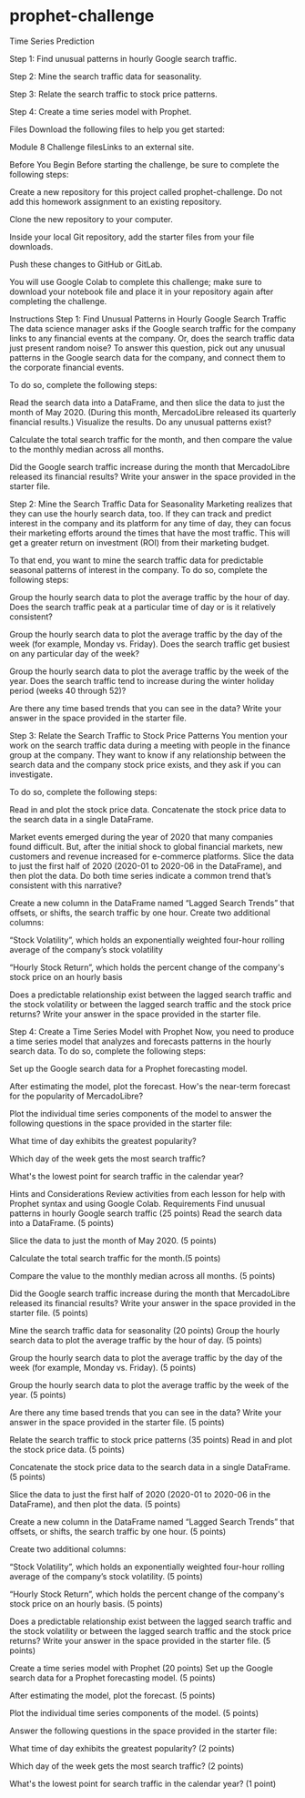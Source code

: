 # prophet-challenge
Time Series Prediction

Step 1: Find unusual patterns in hourly Google search traffic.

Step 2: Mine the search traffic data for seasonality.

Step 3: Relate the search traffic to stock price patterns.

Step 4: Create a time series model with Prophet.

Files
Download the following files to help you get started:

Module 8 Challenge filesLinks to an external site.

Before You Begin
Before starting the challenge, be sure to complete the following steps:

Create a new repository for this project called prophet-challenge. Do not add this homework assignment to an existing repository.

Clone the new repository to your computer.

Inside your local Git repository, add the starter files from your file downloads.

Push these changes to GitHub or GitLab.

You will use Google Colab to complete this challenge; make sure to download your notebook file and place it in your repository again after completing the challenge.

Instructions
Step 1: Find Unusual Patterns in Hourly Google Search Traffic
The data science manager asks if the Google search traffic for the company links to any financial events at the company. Or, does the search traffic data just present random noise? To answer this question, pick out any unusual patterns in the Google search data for the company, and connect them to the corporate financial events.

To do so, complete the following steps:

Read the search data into a DataFrame, and then slice the data to just the month of May 2020. (During this month, MercadoLibre released its quarterly financial results.) Visualize the results. Do any unusual patterns exist?

Calculate the total search traffic for the month, and then compare the value to the monthly median across all months.

Did the Google search traffic increase during the month that MercadoLibre released its financial results? Write your answer in the space provided in the starter file.

Step 2: Mine the Search Traffic Data for Seasonality
Marketing realizes that they can use the hourly search data, too. If they can track and predict interest in the company and its platform for any time of day, they can focus their marketing efforts around the times that have the most traffic. This will get a greater return on investment (ROI) from their marketing budget.

To that end, you want to mine the search traffic data for predictable seasonal patterns of interest in the company. To do so, complete the following steps:

Group the hourly search data to plot the average traffic by the hour of day. Does the search traffic peak at a particular time of day or is it relatively consistent?

Group the hourly search data to plot the average traffic by the day of the week (for example, Monday vs. Friday). Does the search traffic get busiest on any particular day of the week?

Group the hourly search data to plot the average traffic by the week of the year. Does the search traffic tend to increase during the winter holiday period (weeks 40 through 52)?

Are there any time based trends that you can see in the data? Write your answer in the space provided in the starter file.

Step 3: Relate the Search Traffic to Stock Price Patterns
You mention your work on the search traffic data during a meeting with people in the finance group at the company. They want to know if any relationship between the search data and the company stock price exists, and they ask if you can investigate.

To do so, complete the following steps:

Read in and plot the stock price data. Concatenate the stock price data to the search data in a single DataFrame.

Market events emerged during the year of 2020 that many companies found difficult. But, after the initial shock to global financial markets, new customers and revenue increased for e-commerce platforms. Slice the data to just the first half of 2020 (2020-01 to 2020-06 in the DataFrame), and then plot the data. Do both time series indicate a common trend that’s consistent with this narrative?

Create a new column in the DataFrame named “Lagged Search Trends” that offsets, or shifts, the search traffic by one hour. Create two additional columns:

“Stock Volatility”, which holds an exponentially weighted four-hour rolling average of the company’s stock volatility

“Hourly Stock Return”, which holds the percent change of the company's stock price on an hourly basis

Does a predictable relationship exist between the lagged search traffic and the stock volatility or between the lagged search traffic and the stock price returns? Write your answer in the space provided in the starter file.

Step 4: Create a Time Series Model with Prophet
Now, you need to produce a time series model that analyzes and forecasts patterns in the hourly search data. To do so, complete the following steps:

Set up the Google search data for a Prophet forecasting model.

After estimating the model, plot the forecast. How's the near-term forecast for the popularity of MercadoLibre?

Plot the individual time series components of the model to answer the following questions in the space provided in the starter file:

What time of day exhibits the greatest popularity?

Which day of the week gets the most search traffic?

What's the lowest point for search traffic in the calendar year?

Hints and Considerations
Review activities from each lesson for help with Prophet syntax and using Google Colab.
Requirements
Find unusual patterns in hourly Google search traffic (25 points)
Read the search data into a DataFrame. (5 points)

Slice the data to just the month of May 2020. (5 points)

Calculate the total search traffic for the month.(5 points)

Compare the value to the monthly median across all months. (5 points)

Did the Google search traffic increase during the month that MercadoLibre released its financial results? Write your answer in the space provided in the starter file. (5 points)

Mine the search traffic data for seasonality (20 points)
Group the hourly search data to plot the average traffic by the hour of day. (5 points)

Group the hourly search data to plot the average traffic by the day of the week (for example, Monday vs. Friday). (5 points)

Group the hourly search data to plot the average traffic by the week of the year. (5 points)

Are there any time based trends that you can see in the data? Write your answer in the space provided in the starter file. (5 points)

Relate the search traffic to stock price patterns (35 points)
Read in and plot the stock price data. (5 points)

Concatenate the stock price data to the search data in a single DataFrame. (5 points)

Slice the data to just the first half of 2020 (2020-01 to 2020-06 in the DataFrame), and then plot the data. (5 points)

Create a new column in the DataFrame named “Lagged Search Trends” that offsets, or shifts, the search traffic by one hour. (5 points)

Create two additional columns:

“Stock Volatility”, which holds an exponentially weighted four-hour rolling average of the company’s stock volatility. (5 points)

“Hourly Stock Return”, which holds the percent change of the company's stock price on an hourly basis. (5 points)

Does a predictable relationship exist between the lagged search traffic and the stock volatility or between the lagged search traffic and the stock price returns? Write your answer in the space provided in the starter file. (5 points)

Create a time series model with Prophet (20 points)
Set up the Google search data for a Prophet forecasting model. (5 points)

After estimating the model, plot the forecast. (5 points)

Plot the individual time series components of the model. (5 points)

Answer the following questions in the space provided in the starter file:

What time of day exhibits the greatest popularity? (2 points)

Which day of the week gets the most search traffic? (2 points)

What's the lowest point for search traffic in the calendar year? (1 point)

